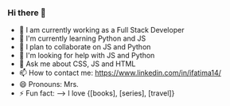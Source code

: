 ### Hi there 👋
- 🔭 I am currently working as a Full Stack Developer 
- 🌱 I'm currently learning Python and JS
- 👯 I plan to collaborate on JS and Python
- 🤔 I'm looking for help with JS and Python
- 💬 Ask me about CSS, JS and HTML
- 📫 How to contact me: https://www.linkedin.com/in/ifatima14/
- 😄 Pronouns: Mrs.
- ⚡ Fun fact:
--> I love {[books], [series], [travel]}
